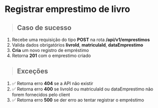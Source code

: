 # Registrar emprestimo de livro

> ## Caso de sucesso

1. Recebe uma requisição do tipo **POST** na rota **/api/v1/emprestimos**
2. Valida dados obrigatórios **livroId**, **matriculaId**, **dataEmprestimo**
3. **Cria** um novo registro de empréstimo
4. Retorna **201** com o emprestimo criado

> ## Exceções

1. ✅ Retorna erro **404** se a API não existir
2. ✅ Retorna erro **400** se livroId ou matriculaId ou dataEmprestimo não forem fornecidos pelo client
4. ✅ Retorna erro **500** se der erro ao tentar registrar o empréstimo
